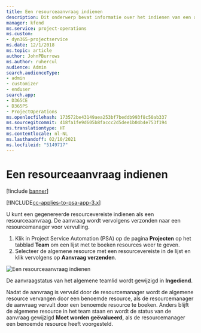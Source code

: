 ```yaml
---
title: Een resourceaanvraag indienen
description: Dit onderwerp bevat informatie over het indienen van een aanvraag voor een projectresource.
manager: kfend
ms.service: project-operations
ms.custom:
- dyn365-projectservice
ms.date: 12/1/2018
ms.topic: article
author: JohnPBurrows
ms.author: ruhercul
audience: Admin
search.audienceType:
- admin
- customizer
- enduser
search.app:
- D365CE
- D365PS
- ProjectOperations
ms.openlocfilehash: 173572be43149aea253bf7beddb993f8c50ab337
ms.sourcegitcommit: 418fa1fe9d605b8faccc2d5dee1b04b4e753f194
ms.translationtype: HT
ms.contentlocale: nl-NL
ms.lasthandoff: 02/10/2021
ms.locfileid: "5149717"
---
```

# <a name="submitting-a-resource-request"></a>Een resourceaanvraag indienen

[!include [banner](../includes/psa-now-project-operations.md)]

[!INCLUDE[cc-applies-to-psa-app-3.x](../includes/cc-applies-to-psa-app-3x.md)]

U kunt een gegenereerde resourcevereiste indienen als een resourceaanvraag. De aanvraag wordt vervolgens verzonden naar een resourcemanager voor vervulling.

1. Klik in Project Service Automation (PSA) op de pagina **Projecten** op het tabblad **Team** om een lijst met te boeken resources weer te geven. 
2. Selecteer de algemene resource met een resourcevereiste in de lijst en klik vervolgens op **Aanvraag verzenden**.

![Een resourceaanvraag indienen](media/RM-how-to-18.png)

De aanvraagstatus van het algemene teamlid wordt gewijzigd in **Ingediend**.

Nadat de aanvraag is vervuld door de resourcemanager wordt de algemene resource vervangen door een benoemde resource, als de resourcemanager de aanvraag vervult door een benoemde resource te boeken. Anders blijft de algemene resource in het team staan en wordt de status van de aanvraag gewijzigd **Moet worden geëvalueerd**, als de resourcemanager een benoemde resource heeft voorgesteld.
